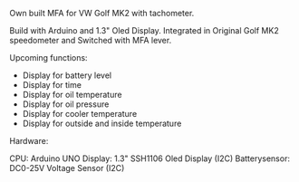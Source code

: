 Own built MFA for VW Golf MK2 with tachometer.

Build with Arduino and 1.3" Oled Display. Integrated in Original Golf MK2 speedometer and Switched with MFA lever.


Upcoming functions:

- Display for battery level
- Display for time
- Display for oil temperature
- Display for oil pressure
- Display for cooler temperature
- Display for outside and inside temperature

Hardware:

CPU: Arduino UNO
Display: 1.3" SSH1106 Oled Display (I2C)
Batterysensor: DC0-25V Voltage Sensor (I2C)
